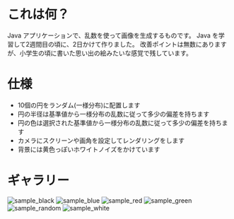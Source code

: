 # これは何？
Java アプリケーションで、乱数を使って画像を生成するものです。
Java を学習して2週間目の頃に、2日かけて作りました。
改善ポイントは無数にありますが、小学生の頃に書いた思い出の絵みたいな感覚で残しています。

# 仕様
- 10個の円をランダム(一様分布)に配置します
- 円の半径は基準値から一様分布の乱数に従って多少の偏差を持ちます
- 円の色は選択された基準値から一様分布の乱数に従って多少の偏差を持ちます
- カメラにスクリーンや画角を設定してレンダリングをします
- 背景には黄色っぽいホワイトノイズをかけています

# ギャラリー
![sample_black](https://github.com/user-attachments/assets/519acaa6-8b18-483d-85a8-fea404a4bd7a)
![sample_blue](https://github.com/user-attachments/assets/e7c00ec2-1963-41f6-819c-e4075cabb044)
![sample_red](https://github.com/user-attachments/assets/592e4702-5335-4961-8f56-dbb1cec3c2a8)
![sample_green](https://github.com/user-attachments/assets/e5be2438-c2d6-4c97-8583-04a1cecc1c78)
![sample_random](https://github.com/user-attachments/assets/a291acde-aba4-47d4-af3f-54b8303cfe94)
![sample_white](https://github.com/user-attachments/assets/4e1fff1a-77a1-4f75-a3f3-147dec53b610)
